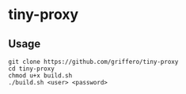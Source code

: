 # tiny-proxy

## Usage

```
git clone https://github.com/griffero/tiny-proxy
cd tiny-proxy
chmod u+x build.sh
./build.sh <user> <password>
```
